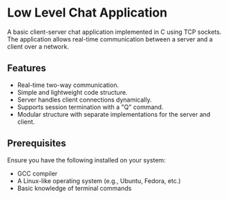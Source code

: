 # Low Level Chat Application  

A basic client-server chat application implemented in C using TCP sockets. The application allows real-time communication between a server and a client over a network.

## Features  
- Real-time two-way communication.  
- Simple and lightweight code structure.  
- Server handles client connections dynamically.  
- Supports session termination with a "Q" command.  
- Modular structure with separate implementations for the server and client.

## Prerequisites  
Ensure you have the following installed on your system:  
- GCC compiler  
- A Linux-like operating system (e.g., Ubuntu, Fedora, etc.)  
- Basic knowledge of terminal commands 